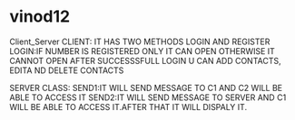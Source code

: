 # vinod12
 Client_Server
CLIENT:
IT HAS TWO METHODS LOGIN AND REGISTER
LOGIN:IF NUMBER IS REGISTERED ONLY IT CAN OPEN OTHERWISE IT CANNOT OPEN AFTER SUCCESSSFULL LOGIN U CAN ADD CONTACTS, EDITA ND DELETE CONTACTS

SERVER CLASS:
SEND1:IT WILL SEND MESSAGE TO C1 AND C2 WILL BE ABLE TO ACCESS IT
SEND2:IT WILL SEND MESSAGE TO SERVER AND C1 WILL BE ABLE TO ACCESS IT.AFTER THAT IT WILL DISPALY IT.
